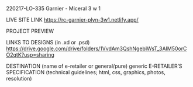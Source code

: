 220217-LO-335 Garnier - Miceral 3 w 1 

LIVE SITE LINK
https://rc-garnier-plyn-3w1.netlify.app/

PROJECT PREVIEW


LINKS TO DESIGNS (in .xd or .psd)
https://drive.google.com/drive/folders/1VvdAm3QshNgeblWsT_3AIM50orCO2qtK?usp=sharing

DESTINATION (name of e-retailer or general/pure)
generic
E-RETAILER’S SPECIFICATION (technical guidelines; html, css, graphics, photos, resolution)
